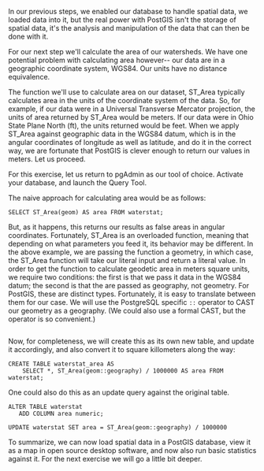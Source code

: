 In our previous steps, we enabled our database to handle spatial data, we loaded data into it, but the real power with PostGIS isn't the storage of spatial data, it's the analysis and manipulation of the data that can then be done with it.

For our next step we'll calculate the area of our watersheds. We have one potential problem with calculating area however-- our data are in a geographic coordinate system, WGS84. Our units have no distance equivalence.

The function we'll use to calculate area on our dataset, ST_Area typically calculates area in the units of the coordinate system of the data. So, for example, if our data were in a Universal Transverse Mercator projection, the units of area returned by ST_Area would be meters. If our data were in Ohio State Plane North (ft), the units returned would be feet. When we apply ST_Area against geographic data in the WGS84 datum, which is in the angular coordinates of longitude as well as latitude, and do it in the correct way, we are fortunate that PostGIS is clever enough to return our values in meters. Let us proceed.

For this exercise, let us return to pgAdmin as our tool of choice. Activate your database, and launch the Query Tool.

The naive approach for calculating area would be as follows:

``` SELECT ST_Area(geom) AS area FROM waterstat; ```

But, as it happens, this returns our results as false areas in angular coordinates. Fortunately, ST_Area is an overloaded function, meaning that depending on what parameters you feed it, its behavior may be different.  In the above example, we are passing the function a geometry, in which case, the ST_Area function will take our literal input and return a literal value. In order to get the function to calculate geodetic area in meters square units, we require two conditions: the first is that we pass it data in the WGS84 datum; the second is that the are passed as geography, not geometry. For PostGIS, these are distinct types. Fortunately, it is easy to translate between them for our case. We will use the PostgreSQL specific ```::``` operator to CAST our geometry as a geography. (We could also use a formal CAST, but the operator is so convenient.)

``` SELECT ST_Area(geom::geography) AS area FROM waterstat;
```

Now, for completeness, we will create this as its own new table, and update it accordingly, and also convert it to square killometers along the way:

```
CREATE TABLE waterstat_area AS
	SELECT *, ST_Area(geom::geography) / 1000000 AS area FROM waterstat;
```


One could also do this as an update query against the original table.

```
ALTER TABLE waterstat
   ADD COLUMN area numeric;

UPDATE waterstat SET area = ST_Area(geom::geography) / 1000000
```

To summarize, we can now load spatial data in a PostGIS database, view it as a map in open source desktop software, and now also run basic statistics against it. For the next exercise we will go a little bit deeper.